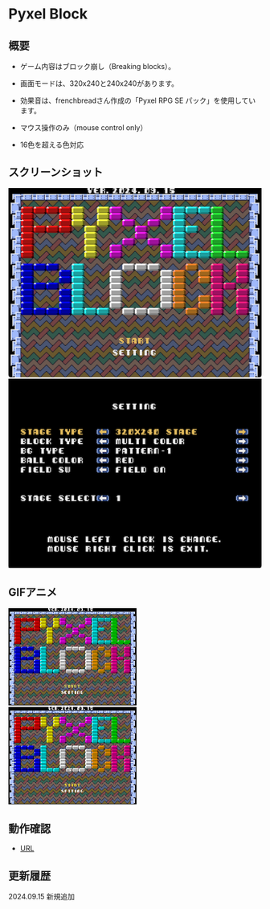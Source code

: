 # Pyxel Block

## 概要
- ゲーム内容はブロック崩し（Breaking blocks）。
- 画面モードは、320x240と240x240があります。
- 効果音は、frenchbreadさん作成の「Pyxel RPG SE パック」を使用しています。

- マウス操作のみ（mouse control only）
- 16色を超える色対応

## スクリーンショット
![SS](pyxelblk.png) 
![SS](pyxelblk_setting.png) 


## GIFアニメ
![GIF](pyxelblk256.gif)  
![GIF](pyxelblk256_2.gif)

## 動作確認
- [URL](https://sanbunnoichi.web.fc2.com/pyxel/pyxelblk.html)

## 更新履歴
2024.09.15 新規追加


